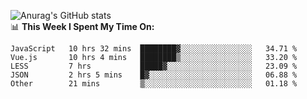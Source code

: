 
![Anurag's GitHub stats](https://github-readme-stats.vercel.app/api?username=supergczh&show_icons=true&theme=radical)
<br />
📊 **This Week I Spent My Time On:**

<!--START_SECTION:waka-->
```text
JavaScript   10 hrs 32 mins  ████████▓░░░░░░░░░░░░░░░░   34.71 % 
Vue.js       10 hrs 4 mins   ████████▒░░░░░░░░░░░░░░░░   33.20 % 
LESS         7 hrs           █████▓░░░░░░░░░░░░░░░░░░░   23.09 % 
JSON         2 hrs 5 mins    █▓░░░░░░░░░░░░░░░░░░░░░░░   06.88 % 
Other        21 mins         ▒░░░░░░░░░░░░░░░░░░░░░░░░   01.18 % 
```
<!--END_SECTION:waka-->
